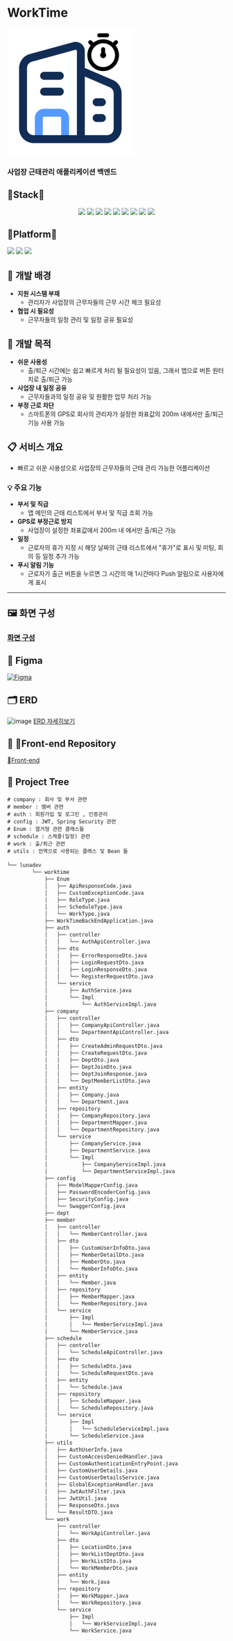 # WorkTime
![WorkTime Logo](https://github.com/ejeonghun/worktime/blob/main/assets/logo.png?raw=true)
### 사업장 근태관리 애플리케이션 백엔드

## 🔧Stack🔧
<p align="center">
  <img src="https://img.shields.io/badge/JAVA-007396?style=for-the-badge&logo=java&logoColor=white">
  <img src="https://img.shields.io/badge/springboot-6DB33F?style=for-the-badge&logo=springboot&logoColor=white">
  <img src="https://img.shields.io/badge/Docker-2496ED?style=for-the-badge&logo=Docker&logoColor=white">
  <img src="https://img.shields.io/badge/JWT-black?style=for-the-badge&logo=JSON%20web%20tokens">
  <img src="https://img.shields.io/badge/Spring Security-6DB33F?style=for-the-badge&logo=Spring Security&logoColor=white">
  <img src="https://img.shields.io/badge/apache tomcat-F8DC75?style=for-the-badge&logo=apachetomcat&logoColor=black">
  <img src="https://img.shields.io/badge/flutter-02569B?style=for-the-badge&logo=flutter&logoColor=white">
  <img src="https://img.shields.io/badge/dart-0175C2?style=for-the-badge&logo=dart&logoColor=white">
  <img src="https://img.shields.io/badge/mariadb-003545?style=for-the-badge&logo=mariadb&logoColor=white">
</p>

## 📱Platform📱
<p align="left">
  <img src="https://img.shields.io/badge/ios-000000?style=for-the-badge&logo=ios&logoColor=white">
  <img src="https://img.shields.io/badge/android-3DDC84?style=for-the-badge&logo=android&logoColor=white">
  <img src="https://img.shields.io/badge/web-4285F4?style=for-the-badge&logo=google-chrome&logoColor=white">
</p>

## 📜 개발 배경
- **지원 시스템 부재**
     - 관리자가 사업장의 근무자들의 근무 시간 체크 필요성
- **협업 시 필요성**
    - 근무자들의 일정 관리 및 일정 공유 필요성

## 🎯 개발 목적
- **쉬운 사용성**
   - 출/퇴근 시간에는 쉽고 빠르게 처리 될 필요성이 있음, 그래서 앱으로 버튼 원터치로 출/퇴근 가능
- **사업장 내 일정 공유**
   - 근무자들과의 일정 공유 및 원활한 업무 처리 가능
- **부정 근로 차단**
   - 스마트폰의 GPS로 회사의 관리자가 설정한 좌표값의 200m 내에서만 출/퇴근 기능 사용 가능

## 📋 서비스 개요
- 빠르고 쉬운 사용성으로 사업장의 근무자들의 근태 관리 가능한 어플리케이션

### 💡 주요 기능
- **부서 및 직급**
  - 앱 메인의 근태 리스트에서 부서 및 직급 조회 가능
- **GPS로 부정근로 방지**
  - 사업장이 설정한 좌표값에서 200m 내 에서만 출/퇴근 가능
- **일정**
  - 근로자의 휴가 지정 시 해당 날짜의 근태 리스트에서 "휴가"로 표시 및 미팅, 회의 등 일정 추가 가능
- **푸시 알림 기능**
  - 근로자가 출근 버튼을 누르면 그 시간의 매 1시간마다 Push 알림으로 사용자에게 표시

---

## 🖼 화면 구성
### [화면 구성](https://github.com/ejeonghun/UniVersus_flutter/wiki/%ED%99%94%EB%A9%B4%EA%B5%AC%EC%84%B1)

## 🎨 Figma
[![Figma](https://github.com/user-attachments/assets/d457d0c6-7d21-4cf2-bb01-34fbbbe82090)](https://www.figma.com/design/zeisHMhifJKOmdTbdyY2N6/%EC%B6%9C%ED%87%B4%EA%B7%BC%EC%95%B1?m=auto&t=x8NQpdmgyYuZETr3-1)

## 🗂 ERD
![image](https://github.com/user-attachments/assets/9a162f49-5db2-435c-a858-098db758c9f9)
[ERD 자세히보기](https://www.erdcloud.com/d/5uC6oYWq7SLuCxttE)

## 📂 Front-end Repository
[Front-end](https://github.com/ejeonghun/worktime)


## 🌳 Project Tree
```
# company : 회사 및 부서 관련
# member : 멤버 관련
# auth : 회원가입 및 로그인 , 인증관리
# config : JWT, Spring Security 관련
# Enum : 열거형 관련 클래스들
# schedule : 스케줄(일정) 관련
# work : 출/퇴근 관련
# utils : 전역으로 사용되는 클래스 및 Bean 들

└── lunadev
        └── worktime
            ├── Enum
            │   ├── ApiResponseCode.java
            │   ├── CustomExceptionCode.java
            │   ├── RoleType.java
            │   ├── ScheduleType.java
            │   └── WorkType.java
            ├── WorkTimeBackEndApplication.java
            ├── auth
            │   ├── controller
            │   │   └── AuthApiController.java
            │   ├── dto
            │   │   ├── ErrorResponseDto.java
            │   │   ├── LoginRequestDto.java
            │   │   ├── LoginResponseDto.java
            │   │   └── RegisterRequestDto.java
            │   └── service
            │       ├── AuthService.java
            │       └── Impl
            │           └── AuthServiceImpl.java
            ├── company
            │   ├── controller
            │   │   ├── CompanyApiController.java
            │   │   └── DepartmentApiController.java
            │   ├── dto
            │   │   ├── CreateAdminRequestDto.java
            │   │   ├── CreateRequestDto.java
            │   │   ├── DeptDto.java
            │   │   ├── DeptJoinDto.java
            │   │   ├── DeptJoinResponse.java
            │   │   └── DeptMemberListDto.java
            │   ├── entity
            │   │   ├── Company.java
            │   │   └── Department.java
            │   ├── repository
            │   │   ├── CompanyRepository.java
            │   │   ├── DepartmentMapper.java
            │   │   └── DepartmentRepository.java
            │   └── service
            │       ├── CompanyService.java
            │       ├── DepartmentService.java
            │       └── Impl
            │           ├── CompanyServiceImpl.java
            │           └── DepartmentServiceImpl.java
            ├── config
            │   ├── ModelMapperConfig.java
            │   ├── PasswordEncoderConfig.java
            │   ├── SecurityConfig.java
            │   └── SwaggerConfig.java
            ├── dept
            ├── member
            │   ├── controller
            │   │   └── MemberController.java
            │   ├── dto
            │   │   ├── CustomUserInfoDto.java
            │   │   ├── MemberDetailDto.java
            │   │   ├── MemberDto.java
            │   │   └── MemberInfoDto.java
            │   ├── entity
            │   │   └── Member.java
            │   ├── repository
            │   │   ├── MemberMapper.java
            │   │   └── MemberRepository.java
            │   └── service
            │       ├── Impl
            │       │   └── MemberServiceImpl.java
            │       └── MemberService.java
            ├── schedule
            │   ├── controller
            │   │   └── ScheduleApiController.java
            │   ├── dto
            │   │   ├── ScheduleDto.java
            │   │   └── ScheduleRequestDto.java
            │   ├── entity
            │   │   └── Schedule.java
            │   ├── repository
            │   │   ├── ScheduleMapper.java
            │   │   └── ScheduleRepository.java
            │   └── service
            │       ├── Impl
            │       │   └── ScheduleServiceImpl.java
            │       └── ScheduleService.java
            ├── utils
            │   ├── AuthUserInfo.java
            │   ├── CustomAccessDeniedHandler.java
            │   ├── CustomAuthenticationEntryPoint.java
            │   ├── CustomUserDetails.java
            │   ├── CustomUserDetailsService.java
            │   ├── GlobalExceptionHandler.java
            │   ├── JwtAuthFilter.java
            │   ├── JwtUtil.java
            │   ├── ResponseDto.java
            │   └── ResultDTO.java
            └── work
                ├── controller
                │   └── WorkApiController.java
                ├── dto
                │   ├── LocationDto.java
                │   ├── WorkListDeptDto.java
                │   ├── WorkListDto.java
                │   └── WorkMemberDto.java
                ├── entity
                │   └── Work.java
                ├── repository
                │   ├── WorkMapper.java
                │   └── WorkRepository.java
                └── service
                    ├── Impl
                    │   └── WorkServiceImpl.java
                    └── WorkService.java

```
